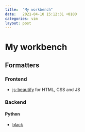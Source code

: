 ```yaml
---
title:  "My workbench"
date:   2021-04-10 15:12:31 +0100
categories: vim
layout: post
---
```


# My workbench

## Formatters

### Frontend

* [js-beautify](https://github.com/beautify-web/js-beautify) for HTML, CSS and JS

### Backend

#### Python

* [black](https://github.com/psf/black)

